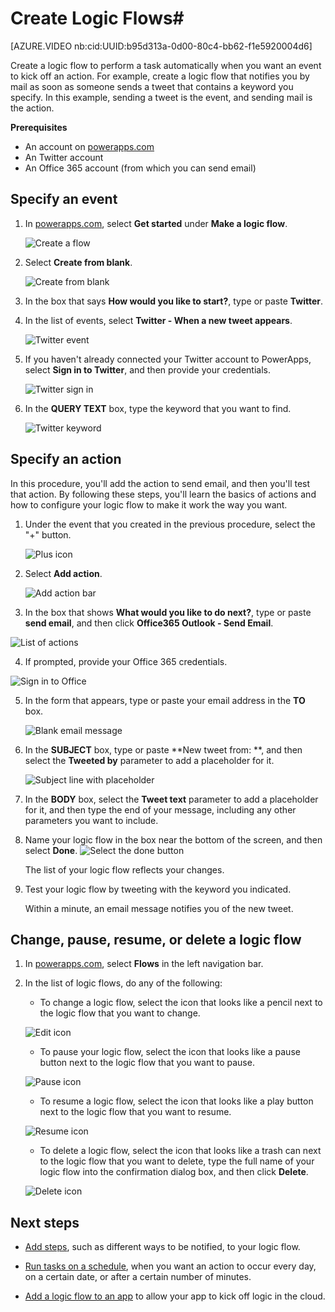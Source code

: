 <properties
    pageTitle="Automate tasks by creating Logic Flows | Microsoft PowerApps"
    description="Create Logic Flows to automatically perform actions, such as sending mail, when events occur, such as someone adding a row to a SharePoint list."
    services=""
    suite="powerapps"
    documentationCenter="na"
    authors="stepsic-microsoft-com"
    manager="dwrede"
    editor=""
    tags=""
 />
<tags
    ms.service="powerapps"
    ms.devlang="na"
    ms.topic="get-started-article"
    ms.tgt_pltfrm="na"
    ms.workload="na"
    ms.date="11/24/2015"
    ms.author="stepsic"/>

# Create Logic Flows#

[AZURE.VIDEO nb:cid:UUID:b95d313a-0d00-80c4-bb62-f1e5920004d6]

Create a logic flow to perform a task automatically when you want an event to kick off an action. For example, create a logic flow that notifies you by mail as soon as someone sends a tweet that contains a keyword you specify. In this example, sending a tweet is the event, and sending mail is the action.

**Prerequisites**

- An account on [powerapps.com](http://go.microsoft.com/fwlink/?LinkId=708209)
- An Twitter account
- An Office 365 account (from which you can send email)

## Specify an event

1. In [powerapps.com](http://go.microsoft.com/fwlink/?LinkId=708209), select **Get started** under **Make a logic flow**.

	![Create a flow](./media/get-started-logic-flow/create-flow.png)

1. Select **Create from blank**.

    ![Create from blank](./media/get-started-logic-flow/from-blank.png)

1. In the box that says **How would you like to start?**, type or paste **Twitter**.

1. In the list of events, select **Twitter - When a new tweet appears**.

	![Twitter event](./media/get-started-logic-flow/twitter-search.png)

5. If you haven't already connected your Twitter account to PowerApps, select **Sign in to Twitter**, and then provide your credentials.

    ![Twitter sign in](./media/get-started-logic-flow/twitter-signin.png)

6. In the **QUERY TEXT** box, type the keyword that you want to find.

	![Twitter keyword](./media/get-started-logic-flow/twitter-keyword.png)

## Specify an action ##
In this procedure, you'll add the action to send email, and then you'll test that action. By following these steps, you'll learn the basics of actions and how to configure your logic flow to make it work the way you want.

1. Under the event that you created in the previous procedure, select the "+" button.

	![Plus icon](./media/get-started-logic-flow/add-action-icon.png)

2. Select **Add action**.

	![Add action bar](./media/get-started-logic-flow/add-action-bar.png)

3. In the box that shows **What would you like to do next?**, type or paste **send email**, and then click **Office365 Outlook - Send Email**.

  ![List of actions](./media/get-started-logic-flow/send-email.png)

4. If prompted, provide your Office 365 credentials.

  ![Sign in to Office](./media/get-started-logic-flow/sign-in-office.png)

5. In the form that appears, type or paste your email address in the **TO** box.

	![Blank email message](./media/get-started-logic-flow/blank-email.png)

1. In the **SUBJECT** box, type or paste **New tweet from: **, and then select the **Tweeted by** parameter to add a placeholder for it.

	![Subject line with placeholder](./media/get-started-logic-flow/message-token.png)

1. In the **BODY** box, select the **Tweet text** parameter to add a placeholder for it, and then type the end of your message, including any other parameters you want to include.

8. Name your logic flow in the box near the bottom of the screen, and then select **Done**.
	![Select the done button](./media/get-started-logic-flow/done-button.png)

	The list of your logic flow reflects your changes.

1. Test your logic flow by tweeting with the keyword you indicated.

	Within a minute, an email message notifies you of the new tweet.

## Change, pause, resume, or delete a logic flow ##
1. In [powerapps.com](http://go.microsoft.com/fwlink/?LinkId=708209), select **Flows** in the left navigation bar.

2. In the list of logic flows, do any of the following:

	- To change a logic flow, select the icon that looks like a pencil next to the logic flow that you want to change.

	![Edit icon](./media/get-started-logic-flow/edit-icon.png)

	- To pause your logic flow, select the icon that looks like a pause button next to the logic flow that you want to pause.

	![Pause icon](./media/get-started-logic-flow/pause-icon.png)

	- To resume a logic flow, select the icon that looks like a play button next to the logic flow that you want to resume.

	![Resume icon](./media/get-started-logic-flow/resume-icon.png)

	- To delete a logic flow, select the icon that looks like a trash can next to the logic flow that you want to delete, type the full name of your logic flow into the confirmation dialog box, and then click **Delete**.

	![Delete icon](./media/get-started-logic-flow/delete-icon.png)

## Next steps ##

- [Add steps](multi-step-logic-flow.md), such as different ways to be notified, to your logic flow.

- [Run tasks on a schedule](run-tasks-on-a-schedule.md), when you want an action to occur every day, on a certain date, or after a certain number of minutes.

- [Add a logic flow to an app](using-logic-flows.md) to allow your app to kick off logic in the cloud.
